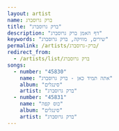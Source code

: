 ```yaml
---
layout: artist
name: ברק גרוסברג
title: "ברק גרוסברג"
description: "דף האמן ברק גרוסברג"
keywords: "שירים, מוזיקה, ברק גרוסברג"
permalink: /artists/ברק-גרוסברג/
redirect_from:
  - /artists/list/ברק גרוסברג
songs:
  - number: "45830"
    name: "אתה תמיד כאן - ברק גרוסברג"
    album: "סינגלים"
    artist: "ברק גרוסברג"
  - number: "45831"
    name: "כוס קפה"
    album: "סינגלים"
    artist: "ברק גרוסברג"
---
```

